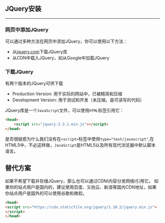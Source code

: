 ## JQuery安装
---

### 网页中添加JQuery

可以通过多种方法在网页中添加JQuery，你可以使用以下方法：
+ 从[jquery.com](jquery.com)下载JQuery库
+ 从CDN中载入JQuery，如从Google中加载JQuery

### 下载JQuery

有两个版本的JQuery可供下载
+ Production Version:  用于实际的网站中，已被精简和压缩
+ Development Version: 用于测试和开发（未压缩，是可读写的代码）

JQuery库是一个`JavaScript`文件，可以使用`HTML`标签引用它：
```html
<head>
    <script src="jquery-3.3.1.min.js"></script>
</head>
```
是否很疑惑为什么我们没有在`<script>`标签中使用`type="text/javascript"`,在HTML5中，不必这样做，`JavaScript`是HTML5以及所有现代浏览器中默认脚本语言。

## 替代方案

如果不希望下载并存储JQuery，那么也可以通过CDN(内容分发网络)引用它。
如果你的站点用户是国内的，建议使用百度、又拍云、新浪等国内CDN地址，如果你站点用户是国外的可以使用谷歌和微软。

```html
<head>
<script src="https://cdn.staticfile.org/jquery/1.10.2/jquery.min.js">
</script>
</head>
```